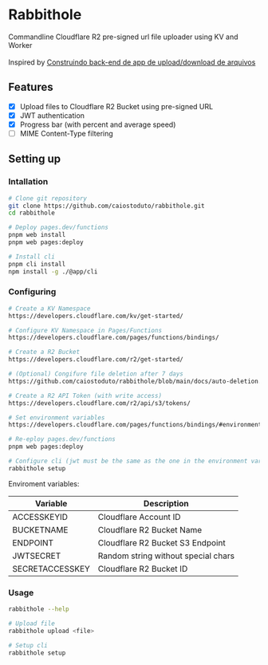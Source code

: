 # Rabbithole
Commandline Cloudflare R2 pre-signed url file uploader using KV and Worker\
\
Inspired by [Construindo back-end de app de upload/download de arquivos](https://youtu.be/d21EWSFty6M)

## Features

- [x] Upload files to Cloudflare R2 Bucket using pre-signed URL
- [x] JWT authentication
- [x] Progress bar (with percent and average speed)
- [ ] MIME Content-Type filtering

## Setting up

### Intallation
```bash
# Clone git repository
git clone https://github.com/caiostoduto/rabbithole.git
cd rabbithole

# Deploy pages.dev/functions
pnpm web install
pnpm web pages:deploy

# Install cli
pnpm cli install
npm install -g ./@app/cli
```

### Configuring

```bash
# Create a KV Namespace
https://developers.cloudflare.com/kv/get-started/

# Configure KV Namespace in Pages/Functions
https://developers.cloudflare.com/pages/functions/bindings/

# Create a R2 Bucket
https://developers.cloudflare.com/r2/get-started/

# (Optional) Congifure file deletion after 7 days
https://github.com/caiostoduto/rabbithole/blob/main/docs/auto-deletion.jpeg

# Create a R2 API Token (with write access)
https://developers.cloudflare.com/r2/api/s3/tokens/

# Set environment variables
https://developers.cloudflare.com/pages/functions/bindings/#environment-variables

# Re-eploy pages.dev/functions
pnpm web pages:deploy

# Configure cli (jwt must be the same as the one in the environment variables)
rabbithole setup
```

Enviroment variables:

| Variable | Description |
| --- | --- |
| ACCESSKEYID | Cloudflare Account ID |
| BUCKETNAME | Cloudflare R2 Bucket Name |
| ENDPOINT | Cloudflare R2 Bucket S3 Endpoint |
| JWTSECRET | Random string without special chars|
| SECRETACCESSKEY | Cloudflare R2 Bucket ID |

### Usage

```bash
rabbithole --help

# Upload file
rabbithole upload <file>

# Setup cli
rabbithole setup
```

